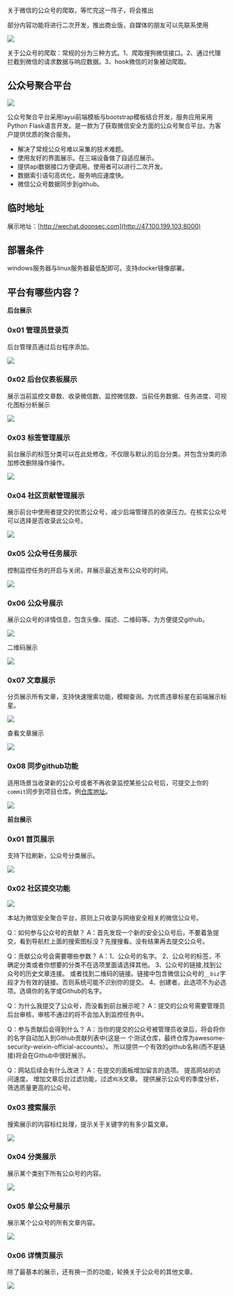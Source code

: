 
关于微信的公众号的爬取，等忙完这一阵子，将会推出

部分内容功能将进行二次开发，推出商业版，自媒体的朋友可以先联系使用

![](https://raw.githubusercontent.com/Hatcat123/GraphicBed/master/Img/20190515130702.png)


关于公众号的爬取：常规的分为三种方式。1、爬取搜狗微信接口。2、通过代理拦截到微信的请求数据与响应数据。3、hook微信的对象被动爬取。


## 公众号聚合平台

![](https://raw.githubusercontent.com/Hatcat123/GraphicBed/master/Img/20190826114458.png)


公众号聚合平台采用layui前端模板与bootstrap模板结合开发，服务应用采用Python Flask语言开发。是一款为了获取微信安全方面的公众号聚合平台。为客户提供优质的聚合服务。

* 解决了常规公众号难以采集的技术难题。
* 使用友好的界面展示。在三端设备做了自适应展示。
* 提供api数据接口方便调用。使用者可以进行二次开发。
* 数据索引语句高优化，服务响应速度快。
* 微信公众号数据同步到github。

## 临时地址

展示地址：[http://wechat.doonsec.com](http://47.100.199.103:8000)

## 部署条件

windows服务器与linux服务器最低配即可。支持docker镜像部署。

## 平台有哪些内容？

**后台展示**

### 0x01 管理员登录页
 
 后台管理员通过后台程序添加。

![](https://raw.githubusercontent.com/Hatcat123/GraphicBed/master/Img/20190826114639.png)


### 0x02 后台仪表板展示

展示当前监控文章数、收录微信数、监控微信数、当前任务数据、任务进度、可视化图标分析展示

![](https://raw.githubusercontent.com/Hatcat123/GraphicBed/master/Img/20190826112952.png)


### 0x03 标签管理展示

前台展示的标签分类可以在此处修改，不仅限与默认的后台分类。并包含分类的添加修改删除操作操作。

![](https://raw.githubusercontent.com/Hatcat123/GraphicBed/master/Img/20190826112841.png)


### 0x04 社区贡献管理展示

展示前台中使用者提交的优质公众号，减少后端管理员的收录压力。在核实公众号可以选择是否收录此公众号。

![](https://raw.githubusercontent.com/Hatcat123/GraphicBed/master/Img/20190826113117.png)

### 0x05 公众号任务展示

控制监控任务的开启与关闭，并展示最近发布公众号的时间。

![](https://raw.githubusercontent.com/Hatcat123/GraphicBed/master/Img/20190826113504.png)



### 0x06 公众号展示

展示公众号的详情信息，包含头像、描述、二维码等。为方便提交github。

![](https://raw.githubusercontent.com/Hatcat123/GraphicBed/master/Img/20190826113323.png)

二维码展示

![](https://raw.githubusercontent.com/Hatcat123/GraphicBed/master/Img/20190826114017.png)


### 0x07 文章展示

分页展示所有文章，支持快速搜索功能，模糊查询。为优质违章标星在前端展示标星。

![](https://raw.githubusercontent.com/Hatcat123/GraphicBed/master/Img/20190826113647.png)

查看文章展示

![](https://raw.githubusercontent.com/Hatcat123/GraphicBed/master/Img/20190826113726.png)


### 0x08 同步github功能

适用场景当收录新的公众号或者不再收录监控某些公众号后，可提交上你的`commit`同步到项目仓库。例[仓库地址](https://github.com/Hatcat123/WechatTogeter)。

![](https://raw.githubusercontent.com/Hatcat123/GraphicBed/master/Img/20190826113548.png)


**前台展示**

### 0x01 首页展示

支持下拉刷新，公众号分类展示。

![](https://raw.githubusercontent.com/Hatcat123/GraphicBed/master/Img/20190826132116.png)


### 0x02 社区提交功能

![](https://raw.githubusercontent.com/Hatcat123/GraphicBed/master/Img/20190826153729.png)

本站为微信安全聚合平台，原则上只收录与网络安全相关的微信公众号。 


Q：如何参与公众号的贡献？ 
A：首先发现一个新的安全公众号后，不要着急提交，看到导航栏上面的搜索图标没？先搜搜看。没有结果再去提交公众号。 

Q：贡献公众号会需要哪些参数？ 
A：1、公众号的名字。 2、公众号的标签，不确定分类或者你想要的分类不在选项里面请选择其他。 3、公众号的链接,找到公众号的历史文章连接。 或者找到二维码的链接。链接中包含微信公众号的`__biz`字段才为有效的链接。否则系统可能不识别你的提交。 4、创建者，此选项不为必选项。选填你的名字或Github的名字。 

Q：为什么我提交了公众号，而没看到前台展示呢？ 
A：提交的公众号需要管理员后台审核，审核不通过的将不会加入到监控任务中。 

Q：参与贡献后会得到什么？ 
A：当你的提交的公众号被管理员收录后，将会将你的名字自动加入到Github贡献列表中(这是一 个测试仓库，最终仓库为awesome-security-weixin-official-accounts）。 所以提供一个有效的github名称(而不是链接)将会在Github中很好展示。 

Q：网站后续会有什么改进？ 
A：在提交的面板增加留言的选项。 提高网站的访问速度。 增加文章后台过滤功能，过滤`鸡汤`文章。 提供展示公众号的季度分析，筛选质量更高的公众号。

### 0x03 搜索展示

搜索展示的内容标红处理，提示关于关键字的有多少篇文章。

![](https://raw.githubusercontent.com/Hatcat123/GraphicBed/master/Img/20190826153914.png)

### 0x04 分类展示

展示某个类别下所有公众号的内容。

![](https://raw.githubusercontent.com/Hatcat123/GraphicBed/master/Img/20190826153638.png)


### 0x05 单公众号展示

展示某个公众号的所有文章内容。

![](https://raw.githubusercontent.com/Hatcat123/GraphicBed/master/Img/20190826154202.png)


### 0x06 详情页展示

除了最基本的展示，还有换一页的功能，轮换关于公众号的其他文章。

![](https://raw.githubusercontent.com/Hatcat123/GraphicBed/master/Img/20190826154321.png)








